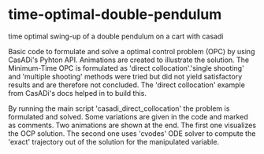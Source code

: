 # time-optimal-double-pendulum
time optimal swing-up of a double pendulum on a cart with casadi

Basic code to formulate and solve a optimal control problem (OPC) by using CasADi's Pyhton API.
Animations are created to illustrate the solution. 
The Minimum-Time OPC is formulated as 'direct collocation'.'single shooting' and 'multiple shooting' methods were tried but did not yield satisfactory results and are therefore not concluded.
The 'direct collocation' example from CasADi's docs helped in to build this.

By running the main script 'casadi_direct_collocation' the problem is formulated and solved. Some variations are given in the code and marked as comments.
Two animations are shown at the end. The first one visualizes the OCP solution. The second one uses 'cvodes' ODE solver to compute the 'exact' trajectory out of the solution for the manipulated variable.
